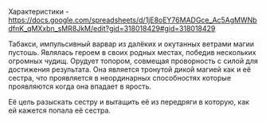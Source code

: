 Характеристики - https://docs.google.com/spreadsheets/d/1jE8oEY76MADGce_Ac5AgMWNbdfnK_qMXxbn_sMR8JkM/edit?gid=318018429#gid=318018429

Табакси, импульсивный варвар из далёких и окутанных ветрами магии пустошь. Являлась героем в своих родных местах, победив нескольких огромных чудищ. 
Орудует топором, совмещая проворность с силой для достижения результата.
Она является тронутой дикой магией как и её сестра, что проявляется в неординарных способностях которые проявляются когда она впадает в ярость.

Её цель разыскать сестру и вытащить её из передряги в которую, как ей кажется попала её сестра.